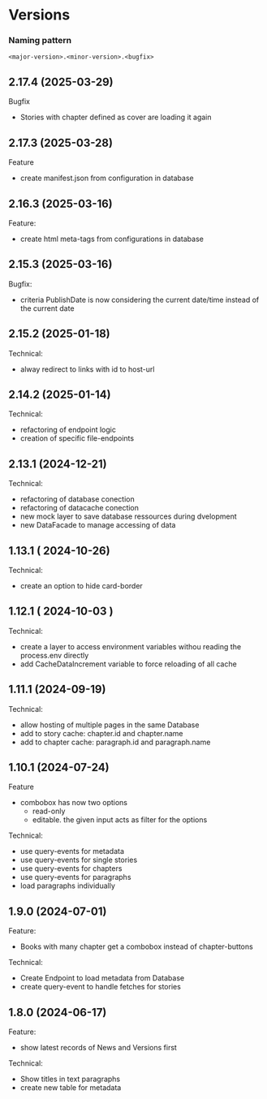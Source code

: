 # Versions

### Naming pattern
`<major-version>.<minor-version>.<bugfix>`

## 2.17.4 (2025-03-29)

Bugfix
- Stories with chapter defined as cover are loading it again

## 2.17.3 (2025-03-28)

Feature
- create manifest.json from configuration in database

## 2.16.3 (2025-03-16)

Feature:
- create html meta-tags from configurations in database

## 2.15.3 (2025-03-16)

Bugfix:
- criteria PublishDate is now considering the current date/time instead of the current date

## 2.15.2 (2025-01-18)

Technical:
- alway redirect to links with id to host-url

## 2.14.2 (2025-01-14)

Technical:
- refactoring of endpoint logic
- creation of specific file-endpoints

## 2.13.1 (2024-12-21)

Technical:
- refactoring of database conection
- refactoring of datacache conection
- new mock layer to save database ressources during dvelopment
- new DataFacade to manage accessing of data

## 1.13.1 ( 2024-10-26)

Technical:
- create an option to hide card-border

## 1.12.1 ( 2024-10-03 )

Technical:
- create a layer to access environment variables withou reading the process.env directly
- add CacheDataIncrement variable to force reloading of all cache

## 1.11.1 (2024-09-19)

Technical:
- allow hosting of multiple pages in the same Database
- add to story cache: chapter.id and chapter.name
- add to chapter cache: paragraph.id and paragraph.name

## 1.10.1 (2024-07-24)

Feature
- combobox has now two options
  - read-only
  - editable. the given input acts as filter for the  options

Technical:
- use query-events for metadata
- use query-events for single stories
- use query-events for chapters
- use query-events for paragraphs
- load paragraphs individually

## 1.9.0 (2024-07-01)

Feature:
- Books with many chapter get a combobox instead of chapter-buttons

Technical:
- Create Endpoint to load metadata from Database
- create query-event to handle fetches for stories

## 1.8.0 (2024-06-17)

Feature:
- show latest records of News and Versions first

Technical:
- Show titles in text paragraphs
- create new table for metadata
